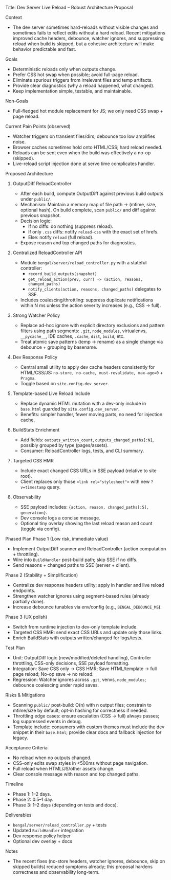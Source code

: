 Title: Dev Server Live Reload – Robust Architecture Proposal

Context
- The dev server sometimes hard-reloads without visible changes and sometimes fails to reflect edits without a hard reload. Recent mitigations improved cache headers, debounce, watcher ignores, and suppressing reload when build is skipped, but a cohesive architecture will make behavior predictable and fast.

Goals
- Deterministic reloads only when outputs change.
- Prefer CSS hot swap when possible; avoid full-page reload.
- Eliminate spurious triggers from irrelevant files and temp artifacts.
- Provide clear diagnostics (why a reload happened, what changed).
- Keep implementation simple, testable, and maintainable.

Non-Goals
- Full-fledged hot module replacement for JS; we only need CSS swap + page reload.

Current Pain Points (observed)
- Watcher triggers on transient files/dirs; debounce too low amplifies noise.
- Browser caches sometimes hold onto HTML/CSS; hard reload needed.
- Reloads can be sent even when the build was effectively a no-op (skipped).
- Live-reload script injection done at serve time complicates handler.

Proposed Architecture
1) OutputDiff ReloadController
   - After each build, compute OutputDiff against previous build outputs under `public/`.
   - Mechanism: Maintain a memory map of file path -> (mtime, size, optional hash). On build complete, scan `public/` and diff against previous snapshot.
   - Decision logic:
     - If no diffs: do nothing (suppress reload).
     - If only `.css` diffs: notify `reload-css` with the exact set of hrefs.
     - Else: notify `reload` (full reload).
   - Expose reason and top changed paths for diagnostics.

2) Centralized ReloadController API
   - Module `bengal/server/reload_controller.py` with a stateful controller:
     - `record_build_outputs(snapshot)`
     - `get_reload_action(prev, curr) -> (action, reasons, changed_paths)`
     - `notify_clients(action, reasons, changed_paths)` delegates to SSE.
   - Includes coalescing/throttling: suppress duplicate notifications within N ms unless the action severity increases (e.g., CSS -> full).

3) Strong Watcher Policy
   - Replace ad-hoc ignore with explicit directory exclusions and pattern filters using path segments: `.git`, `node_modules`, virtualenvs, `__pycache__`, IDE caches, `.cache`, `dist`, `build`, etc.
   - Treat atomic save patterns (temp -> rename) as a single change via debounce + grouping by basename.

4) Dev Response Policy
   - Central small utility to apply dev cache headers consistently for HTML/CSS/JS: `no-store, no-cache, must-revalidate, max-age=0` + `Pragma`.
   - Toggle based on `site.config.dev_server`.

5) Template-based Live Reload Include
   - Replace dynamic HTML mutation with a dev-only include in `base.html` guarded by `site.config.dev_server`.
   - Benefits: simpler handler, fewer moving parts, no need for injection cache.

6) BuildStats Enrichment
   - Add fields: `outputs_written_count`, `outputs_changed_paths[:N]`, possibly grouped by type (pages/assets).
   - Consumer: ReloadController logs, tests, and CLI summary.

7) Targeted CSS HMR
   - Include exact changed CSS URLs in SSE payload (relative to site root).
   - Client replaces only those `<link rel="stylesheet">` with new `?v=timestamp` query.

8) Observability
   - SSE payload includes: `{action, reason, changed_paths[:5], generation}`.
   - Dev console logs a concise message.
   - Optional tiny overlay showing the last reload reason and count (toggle via config).

Phased Plan
Phase 1 (Low risk, immediate value)
- Implement OutputDiff scanner and ReloadController (action computation + throttling).
- Wire into `BuildHandler` post-build path; skip SSE if no diffs.
- Send reasons + changed paths to SSE (server + client).

Phase 2 (Stability + Simplification)
- Centralize dev response headers utility; apply in handler and live reload endpoints.
- Strengthen watcher ignores using segment-based rules (already partially done).
- Increase debounce tunables via env/config (e.g., `BENGAL_DEBOUNCE_MS`).

Phase 3 (UX polish)
- Switch from runtime injection to dev-only template include.
- Targeted CSS HMR: send exact CSS URLs and update only those links.
- Enrich BuildStats with outputs written/changed for logs/tests.

Test Plan
- Unit: OutputDiff logic (new/modified/deleted handling), Controller throttling, CSS-only decisions, SSE payload formatting.
- Integration: Save CSS only -> CSS HMR; Save HTML/template -> full page reload; No-op save -> no reload.
- Regression: Watcher ignores across `.git`, venvs, `node_modules`; debounce coalescing under rapid saves.

Risks & Mitigations
- Scanning `public/` post-build: O(n) with n output files; constrain to mtime/size by default; opt-in hashing for correctness if needed.
- Throttling edge cases: ensure escalation (CSS -> full) always passes; log suppressed events in debug.
- Template include: consumers with custom themes must include the dev snippet in their `base.html`; provide clear docs and fallback injection for legacy.

Acceptance Criteria
- No reload when no outputs changed.
- CSS-only edits swap styles in <500ms without page navigation.
- Full reload when HTML/JS/other assets change.
- Clear console message with reason and top changed paths.

Timeline
- Phase 1: 1–2 days.
- Phase 2: 0.5–1 day.
- Phase 3: 1–2 days (depending on tests and docs).

Deliverables
- `bengal/server/reload_controller.py` + tests
- Updated `BuildHandler` integration
- Dev response policy helper
- Optional dev overlay + docs

Notes
- The recent fixes (no-store headers, watcher ignores, debounce, skip on skipped builds) reduced symptoms already; this proposal hardens correctness and observability long-term.



